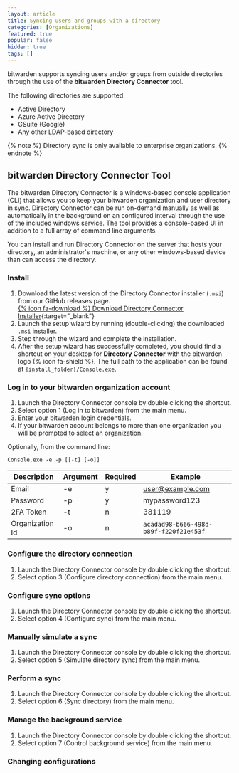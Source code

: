 ```yaml
---
layout: article
title: Syncing users and groups with a directory
categories: [Organizations]
featured: true
popular: false
hidden: true
tags: []
---
```


bitwarden supports syncing users and/or groups from outside directories through the use of the **bitwarden Directory Connector** tool.

The following directories are supported:

- Active Directory
- Azure Active Directory
- GSuite (Google)
- Any other LDAP-based directory

{% note %}
Directory sync is only available to enterprise organizations.
{% endnote %}

## bitwarden Directory Connector Tool

The bitwarden Directory Connector is a windows-based console application (CLI) that allows you to keep your bitwarden organization and user directory in sync. Directory Connector can be run on-demand manually as well as automatically in the background on an configured interval through the use of the included windows service. The tool provides a console-based UI in addition to a full array of command line arguments.

You can install and run Directory Connector on the server that hosts your directory, an administrator's machine, or any other windows-based device than can access the directory.

### Install

1. Download the latest version of the Directory Connector installer (`.msi`) from our GitHub releases page.
   <br />
   [{% icon fa-download %} Download Directory Connector Installer](https://github.com/bitwarden/directory-connector/releases){:target="_blank"}
2. Launch the setup wizard by running (double-clicking) the downloaded `.msi` installer.
3. Step through the wizard and complete the installation.
4. After the setup wizard has successfully completed, you should find a shortcut on your desktop for **Directory Connector** with the bitwarden logo {% icon fa-shield %}. The full path to the application can be found at `{install_folder}/Console.exe`.

### Log in to your bitwarden organization account

1. Launch the Directory Connector console by double clicking the shortcut.
2. Select option 1 (Log in to bitwarden) from the main menu.
3. Enter your bitwarden login credentials.
4. If your bitwarden account belongs to more than one organization you will be prompted to select an organization.

Optionally, from the command line:

```
Console.exe -e -p [[-t] [-o]]
```

| Description     | Argument | Required | Example                                |
|-----------------|----------|----------|----------------------------------------|
| Email           | -e       | y        | user@example.com                       |
| Password        | -p       | y        | mypassword123                          |
| 2FA Token       | -t       | n        | 381119                                 |
| Organization Id | -o       | n        | `acadad98-b666-498d-b89f-f220f21e453f` |


### Configure the directory connection

1. Launch the Directory Connector console by double clicking the shortcut. 
2. Select option 3 (Configure directory connection) from the main menu.

### Configure sync options

1. Launch the Directory Connector console by double clicking the shortcut.
2. Select option 4 (Configure sync) from the main menu.

### Manually simulate a sync

1. Launch the Directory Connector console by double clicking the shortcut.
2. Select option 5 (Simulate directory sync) from the main menu.

### Perform a sync

1. Launch the Directory Connector console by double clicking the shortcut.
2. Select option 6 (Sync directory) from the main menu.

### Manage the background service

1. Launch the Directory Connector console by double clicking the shortcut.
2. Select option 7 (Control background service) from the main menu.

### Changing configurations

